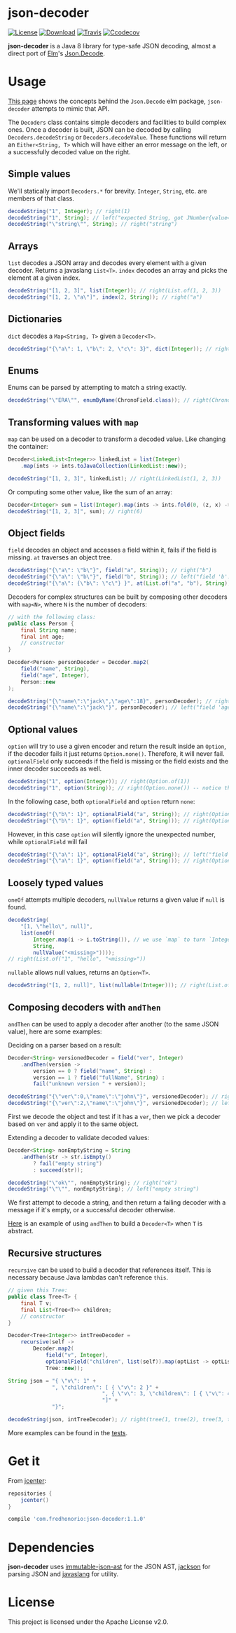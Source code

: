 # json-decoder
[![License](https://img.shields.io/badge/License-Apache%202.0-blue.svg)](https://opensource.org/licenses/Apache-2.0)
[![Download](https://api.bintray.com/packages/fredhonorio-com/maven/json-decoder/images/download.svg)](https://bintray.com/fredhonorio-com/maven/json-decoder/_latestVersion)
[![Travis](https://travis-ci.org/fredshonorio/json-decoder.svg?branch=master)](https://travis-ci.org/fredshonorio/json-decoder)
[![Ccodecov](https://codecov.io/gh/fredshonorio/json-decoder/branch/master/graph/badge.svg)](https://codecov.io/gh/fredshonorio/json-decoder)

__json-decoder__ is a Java 8 library for type-safe JSON decoding, almost a direct
port of [Elm](http://elm-lang.org)'s [Json.Decode](http://package.elm-lang.org/packages/elm-lang/core/5.0.0/Json-Decode).

# Usage
[This page](https://guide.elm-lang.org/interop/json.html) shows the concepts
behind the `Json.Decode` elm package, `json-decoder` attempts to mimic that API.

The `Decoders` class contains simple decoders and facilities to build complex ones.
Once a decoder is built, JSON can be decoded by calling `Decoders.decodeString`
or `Decoders.decodeValue`. These functions will return an `Either<String, T>`
which will have either an error message on the left, or a successfully decoded
value on the right.

## Simple values
We'll statically import `Decoders.*` for brevity. `Integer`, `String`, etc. are members of that class.
``` java
decodeString("1", Integer); // right(1)
decodeString("1", String); // left("expected String, got JNumber{value=1}")
decodeString("\"string\"", String); // right("string")
```
## Arrays
`list` decodes a JSON array and decodes every element with a given decoder. Returns a javaslang `List<T>`.
`index` decodes an array and picks the element at a given index.

``` java
decodeString("[1, 2, 3]", list(Integer)); // right(List.of(1, 2, 3))
decodeString("[1, 2, \"a\"]", index(2, String)); // right("a")
```

## Dictionaries
`dict` decodes a `Map<String, T>` given a `Decoder<T>`.
``` java
decodeString("{\"a\": 1, \"b\": 2, \"c\": 3}", dict(Integer)); // right(HashMap.of("a", 1, "b", 2, "c", 3))
```

## Enums
Enums can be parsed by attempting to match a string exactly.
``` java
decodeString("\"ERA\"", enumByName(ChronoField.class)); // right(ChronoField.ERA)
```

## Transforming values with `map`
`map` can be used on a decoder to transform a decoded value. Like changing the container:
``` java
Decoder<LinkedList<Integer>> linkedList = list(Integer)
    .map(ints -> ints.toJavaCollection(LinkedList::new));

decodeString("[1, 2, 3]", linkedList); // right(LinkedList(1, 2, 3))
```

Or computing some other value, like the sum of an array:
``` java
Decoder<Integer> sum = list(Integer).map(ints -> ints.fold(0, (z, x) -> z + x));
decodeString("[1, 2, 3]", sum); // right(6)
```

## Object fields
`field` decodes an object and accesses a field within it, fails if the field is missing.
`at` traverses an object tree.
``` java
decodeString("{\"a\": \"b\"}", field("a", String)); // right("b")
decodeString("{\"a\": \"b\"}", field("b", String)); // left("field 'b': missing")
decodeString("{\"a\": {\"b\": \"c\"} }", at(List.of("a", "b"), String)); // right("c")

```
Decoders for complex structures can be built by composing other decoders with `map<N>`,
where `N` is the number of decoders:
``` java
// with the following class:
public class Person {
    final String name;
    final int age;
	// constructor
}

Decoder<Person> personDecoder = Decoder.map2(
    field("name", String),
    field("age", Integer),
    Person::new
);

decodeString("{\"name\":\"jack\",\"age\":18}", personDecoder); // right(Person("jack", 18))
decodeString("{\"name\":\"jack\"}", personDecoder); // left("field 'age': missing")
```

## Optional values
`option` will try to use a given encoder and return the result inside an `Option`,
if the decoder fails it just returns `Option.none()`. Therefore, it will never fail.
`optionalField` only succeeds if the field is missing or the field exists and
the inner decoder succeeds as well.

``` java
decodeString("1", option(Integer)); // right(Option.of(1))
decodeString("1", option(String)); // right(Option.none()) -- notice that decoding did not fail
```
In the following case, both `optionalField` and `option` return `none`:
``` java
decodeString("{\"b\": 1}", optionalField("a", String)); // right(Option.none())
decodeString("{\"b\": 1}", option(field("a", String))); // right(Option.none())
```
However, in this case `option` will silently ignore the unexpected number, while `optionalField` will fail
``` java
decodeString("{\"a\": 1}", optionalField("a", String)); // left("field 'a': expected String, got JNumber{value=1}")
decodeString("{\"a\": 1}", option(field("a", String))); // right(Option.none())
```

## Loosely typed values
`oneOf` attempts multiple decoders, `nullValue` returns a given value if `null` is found.
``` java
decodeString(
    "[1, \"hello\", null]",
    list(oneOf(
        Integer.map(i -> i.toString()), // we use `map` to turn `Integer` into a String decoder
        String,
        nullValue("<missing>"))));
// right(List.of("1", "hello", "<missing>"))
```
`nullable` allows null values, returns an `Option<T>`.
``` java
decodeString("[1, 2, null]", list(nullable(Integer))); // right(List.of(some(1), some(2), none()))
```

## Composing decoders with `andThen`

`andThen` can be used to apply a decoder after another (to the same JSON value), here are some examples:

Deciding on a parser based on a result:
``` java
Decoder<String> versionedDecoder = field("ver", Integer)
    .andThen(version ->
        version == 0 ? field("name", String) :
        version == 1 ? field("fullName", String) :
        fail("unknown version " + version));

decodeString("{\"ver\":0,\"name\":\"john\"}", versionedDecoder); // right("john")
decodeString("{\"ver\":2,\"name\":\"john\"}", versionedDecoder); // left("unknown version 2");
```
First we decode the object and test if it has a `ver`, then we pick a decoder based on `ver` and apply it to the same object.

Extending a decoder to validate decoded values:
``` java
Decoder<String> nonEmptyString = String
    .andThen(str -> str.isEmpty()
        ? fail("empty string")
        : succeed(str));

decodeString("\"ok\"", nonEmptyString); // right("ok")
decodeString("\"\"", nonEmptyString); // left("empty string")
```
We first attempt to decode a string, and then return a failing decoder with a message if it's empty,
or a successful decoder otherwise.

[Here](src/test/java/com/fredhonorio/json_decoder/DecodersTest.java#L291) is an example of using `andThen` to build a `Decoder<T>` when `T` is abstract.

## Recursive structures
`recursive` can be used to build a decoder that references itself. This is necessary because Java lambdas can't reference `this`.
``` java
// given this Tree:
public class Tree<T> {
    final T v;
    final List<Tree<T>> children;
	// constructor
}

Decoder<Tree<Integer>> intTreeDecoder =
    recursive(self ->
        Decoder.map2(
            field("v", Integer),
            optionalField("children", list(self)).map(optList -> optList.getOrElse(List.empty())),
            Tree::new));

String json = "{ \"v\": 1" +
              ", \"children\": [ { \"v\": 2 }" +
                              ", { \"v\": 3, \"children\": [ { \"v\": 4 } ] }" +
                              "]" +
              "}";

decodeString(json, intTreeDecoder); // right(tree(1, tree(2), tree(3, tree(4))))
```

More examples can be found in the [tests](src/test/java/com/fredhonorio/json_decoder/).

# Get it
From [jcenter](https://bintray.com/bintray/jcenter):
``` groovy
repositories {
	jcenter()
}

compile 'com.fredhonorio:json-decoder:1.1.0'
```

# Dependencies

__json-decoder__ uses [immutable-json-ast](https://github.com/hamnis/immutable-json/) for the JSON AST,
[jackson](https://github.com/FasterXML/jackson) for parsing JSON and [javaslang](http://www.javaslang.io/) for utility.

# License
This project is licensed under the Apache License v2.0.
